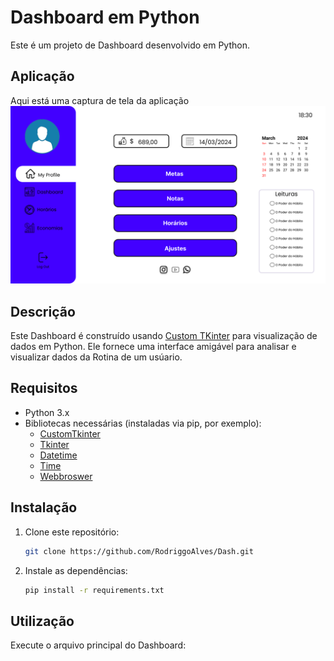 # Dashboard em Python
Este é um projeto de Dashboard desenvolvido em Python.
## Aplicação

Aqui está uma captura de tela da aplicação 
![Dashboard](Image/Dashboard.png)

## Descrição

Este Dashboard é construído usando [Custom TKinter](https://github.com/TomSchimansky/CustomTkinter) para visualização de dados em Python. Ele fornece uma interface amigável para analisar e visualizar dados da Rotina de um usúario.
## Requisitos
- Python 3.x
- Bibliotecas necessárias (instaladas via pip, por exemplo):
  - [CustomTkinter](https://github.com/TomSchimansky/CustomTkinter)
  - [Tkinter](https://docs.python.org/pt-br/3/library/tkinter.html)
  - [Datetime](https://docs.python.org/3/library/datetime.html)
  - [Time](https://docs.python.org/3/library/time.html)
  - [Webbroswer](https://docs.python.org/3/library/webbrowser.html)
## Instalação
1. Clone este repositório:
    ```bash
    git clone https://github.com/RodriggoAlves/Dash.git
    ```
2. Instale as dependências:
    ```bash
    pip install -r requirements.txt
    ```
## Utilização
Execute o arquivo principal do Dashboard: